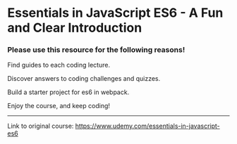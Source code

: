 # Essentials in JavaScript ES6 - A Fun and Clear Introduction

### Please use this resource for the following reasons!

Find guides to each coding lecture.

Discover answers to coding challenges and quizzes.

Build a starter project for es6 in webpack.


Enjoy the course, and keep coding!

***

Link to original course: https://www.udemy.com/essentials-in-javascript-es6
